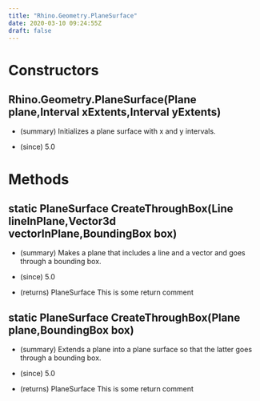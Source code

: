 ```yaml
---
title: "Rhino.Geometry.PlaneSurface"
date: 2020-03-10 09:24:55Z
draft: false
---
```


# Constructors
## Rhino.Geometry.PlaneSurface(Plane plane,Interval xExtents,Interval yExtents)
- (summary) 
     Initializes a plane surface with x and y intervals.
     
- (since) 5.0
# Methods
## static PlaneSurface CreateThroughBox(Line lineInPlane,Vector3d vectorInPlane,BoundingBox box)
- (summary) 
     Makes a plane that includes a line and a vector and goes through a bounding box.
     
- (since) 5.0
- (returns) PlaneSurface This is some return comment
## static PlaneSurface CreateThroughBox(Plane plane,BoundingBox box)
- (summary) 
     Extends a plane into a plane surface so that the latter goes through a bounding box.
     
- (since) 5.0
- (returns) PlaneSurface This is some return comment
